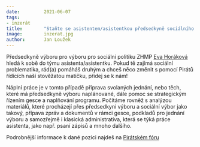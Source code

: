 ```yaml
---
date:         2021-06-07
tags:         
- inzerát
title:        "Staňte se asistentem/asistentkou předsedkyně sociálního výboru Evy Horákové"
image: 	      inzerat.jpg
author:       Jan Loužek
---
```


Předsedkyně výboru pro výboru pro sociální politiku ZHMP [Eva Horáková](/lide/eva-horakova) hledá k sobě do týmu asistenta/asistentku. Pokud tě zajímá sociální problematika, rád(a) pomáháš druhým a chceš něco změnit s pomocí Pirátů řídících naší stověžatou matičku, přidej se k nám!

Náplní práce je v tomto případě příprava svolaných jednání, nebo těch, které má předsedkyně výboru naplánované, dále pomoc se strategickým řízením gesce a naplňování programu. Počítáme rovněž s analýzou materiálů, které procházejí přes předsedkyni výboru a sociální výbor jako takový, přípava zpráv a dokumentů v rámci gesce, podkladů pro jednání výboru a samozřejmě i klasická administrativa, která se týká práce asistenta, jako např. psaní zápisů a mnoho dalšího. 

Podrobnější informace k dané pozici najdeš na [Pirátském fóru](https://forum.pirati.cz/viewtopic.php?f=572&t=57510)


